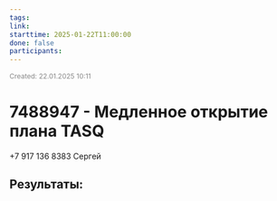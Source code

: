 ```yaml
---
tags: 
link: 
starttime: 2025-01-22T11:00:00
done: false
participants:
---
```

<span style="font-size:12px; color:#888888;">Created: 22.01.2025 10:11</span>


# 7488947 - Медленное открытие плана TASQ

+7 917 136 8383 Сергей


## Результаты:
